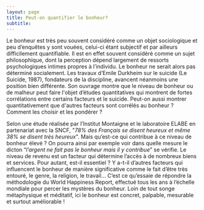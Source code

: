 ```yaml
---
layout: page
title: Peut-on quantifier le bonheur? 
subtitle:
---
```


Le bonheur est très peu souvent considéré comme un objet sociologique et peu d’enquêtes y sont vouées, celui-ci étant subjectif et par ailleurs difficilement quantifiable. Il est en effet souvent considéré comme un sujet philosophique, dont la perception dépend largement de ressorts psychologiques intimes propres à l’individu. Le bonheur ne serait alors pas déterminé socialement. Les travaux d’Emile Durkheim sur le suicide (Le Suicide, 1987), fondateurs de la discipline, avancent néanmoins une position bien différente. Son ouvrage montre que le niveau de bonheur ou de malheur peut faire l'objet d’études quantitatives qui montrent de fortes corrélations entre certains facteurs et le suicide. Peut-on aussi montrer quantitativement que d'autres facteurs sont corrélés au bonheur ? Comment les choisir et les pondérer ?

Selon une étude réalisée par l’Institut Montaigne et le laboratoire ELABE en partenariat avec la SNCF, "_78% des Français se disent heureux et même 38% se disent très heureux_". Mais qu’est-ce qui contribue à ce niveau de bonheur élevé ? On pourra ainsi par exemple voir dans quelle mesure le dicton “_l’argent ne fait pas le bonheur mais il y contribue_” se vérifie. Le niveau de revenu est un facteur qui détermine l’accès à de nombreux biens et services. Pour autant, est-il essentiel ? Y a-t-il d’autres facteurs qui influencent le bonheur de manière significative comme le fait d’être très entouré, le genre, la religion, le travail… C’est ce qu’essaie de répondre la méthodologie du World Happiness Report, effectué tous les ans à l’échelle mondiale pour percer les mystères du bonheur. Loin de tout songe métaphysique et méditatif, ici le bonheur est concret, palpable, mesurable et surtout améliorable ! 
